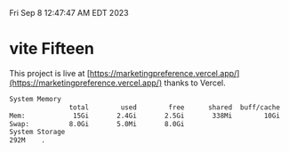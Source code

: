 Fri Sep  8 12:47:47 AM EDT 2023

# vite Fifteen


This project is live at [https://marketingpreference.vercel.app/](https://marketingpreference.vercel.app/) thanks to Vercel.

```bash
System Memory
               total        used        free      shared  buff/cache   available
Mem:            15Gi       2.4Gi       2.5Gi       338Mi        10Gi        12Gi
Swap:          8.0Gi       5.0Mi       8.0Gi
System Storage
292M	.
```
```bash
